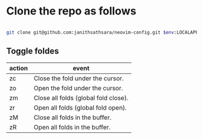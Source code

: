 # Clone the repo as follows

```bash

git clone git@github.com:janithsathsara/neovim-config.git $env:LOCALAPPDATA\nvim
```

## Toggle foldes

| action | event                               |
| ------ | ----------------------------------- |
| zc     | Close the fold under the cursor.    |
| zo     | Open the fold under the cursor.     |
| zm     | Close all folds (global fold close).|
| zr     | Open all folds (global fold open).  |
| zM     | Close all folds in the buffer.      |
| zR     | Open all folds in the buffer.       |

